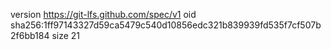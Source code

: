 version https://git-lfs.github.com/spec/v1
oid sha256:1ff97143327d59ca5479c540d10856edc321b839939fd535f7cf507b2f6bb184
size 21
